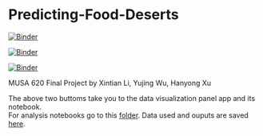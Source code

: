 # Predicting-Food-Deserts
[![Binder](https://mybinder.org/badge_logo.svg)](https://mybinder.org/v2/gh/adawyj97/Predicting-Food-Deserts/master?filepath=DataVisualization.ipynb)

[![Binder](https://mybinder.org/badge_logo.svg)](https://mybinder.org/v2/gh/adawyj97/Predicting-Food-Deserts/master?filepath=%2Fpanel%2FDataVisualization)

[![Binder](https://mybinder.org/badge_logo.svg)](https://mybinder.org/v2/gh/adawyj97/Predicting-Food-Deserts.git/master?urlpath=%2Fpanel%2FDataVisualization)


MUSA 620 Final Project by Xintian Li, Yujing Wu, Hanyong Xu

The above two buttoms take you to the data visualization panel app and its notebook. <br>
For analysis notebooks go to this [folder](Analysis). Data used and ouputs are saved [here](Data).
